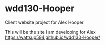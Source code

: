 # wdd130-Hooper
Client website project for Alex Hooper


This will be the site I am developing for Alex
https://wattsup594.github.io/wdd130-Hooper/